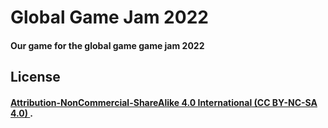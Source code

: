# Global Game Jam 2022

#### Our game for the global game game jam 2022

## License
#### [Attribution-NonCommercial-ShareAlike 4.0 International (CC BY-NC-SA 4.0) ](https://creativecommons.org/licenses/by-nc-sa/4.0/).
